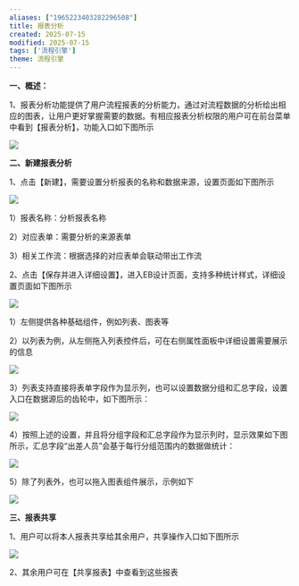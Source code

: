 ```yaml
---
aliases: ["1965223403282296508"]
title: 报表分析
created: 2025-07-15
modified: 2025-07-15
tags: ['流程引擎']
theme: 流程引擎
---
```


**一、概述：**

1、报表分析功能提供了用户流程报表的分析能力，通过对流程数据的分析给出相应的图表，让用户更好掌握需要的数据。有相应报表分析权限的用户可在前台菜单中看到【报表分析】，功能入口如下图所示

![](https://myhelpdoc.oss-cn-heyuan.aliyuncs.com/mdimages/666a02a3cc61802c2e0da1fed6d4de7e.jpg)

**二、新建报表分析**

1、点击【新建】，需要设置分析报表的名称和数据来源，设置页面如下图所示

![](https://myhelpdoc.oss-cn-heyuan.aliyuncs.com/mdimages/ff6740c991a7110132ecc558362a574c.jpg)

1）报表名称：分析报表名称

2）对应表单：需要分析的来源表单

3）相关工作流：根据选择的对应表单会联动带出工作流

2、点击【保存并进入详细设置】，进入EB设计页面，支持多种统计样式，详细设置页面如下图所示

![](https://myhelpdoc.oss-cn-heyuan.aliyuncs.com/mdimages/dc325d01d9d76d8a87e8e9b288800bda.jpg)

1）左侧提供各种基础组件，例如列表、图表等

2）以列表为例，从左侧拖入列表控件后，可在右侧属性面板中详细设置需要展示的信息

![](https://myhelpdoc.oss-cn-heyuan.aliyuncs.com/mdimages/f928286a01c0b98aadab378e1424f1f2.jpg)

3）列表支持直接将表单字段作为显示列，也可以设置数据分组和汇总字段，设置入口在数据源后的齿轮中，如下图所示：

![](https://myhelpdoc.oss-cn-heyuan.aliyuncs.com/mdimages/156ab3e4a83ad430d6e10f71b56118e4.jpg)

4）按照上述的设置，并且将分组字段和汇总字段作为显示列时，显示效果如下图所示，汇总字段“出差人员”会基于每行分组范围内的数据做统计：

![](https://myhelpdoc.oss-cn-heyuan.aliyuncs.com/mdimages/7b55e7582c41702bb3aba017f3f47dab.jpg)

5）除了列表外，也可以拖入图表组件展示，示例如下

![](https://myhelpdoc.oss-cn-heyuan.aliyuncs.com/mdimages/023baf637ef00d745122ba4163ec01d8.jpg)

**三、报表共享**

1、用户可以将本人报表共享给其余用户，共享操作入口如下图所示

![](https://myhelpdoc.oss-cn-heyuan.aliyuncs.com/mdimages/45f0083d66adca1d4a47ac42b5d9acf4.jpg)

2、其余用户可在【共享报表】中查看到这些报表

